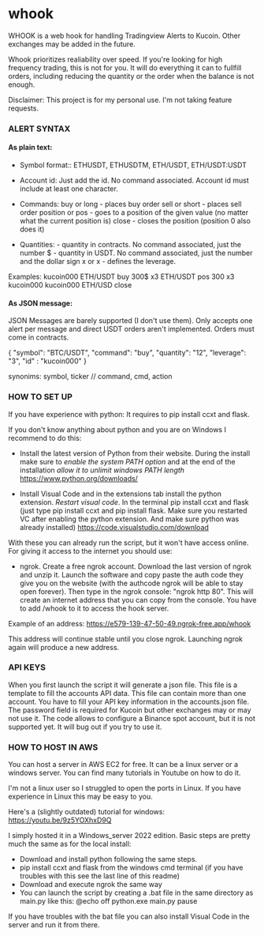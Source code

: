 # whook

WHOOK is a web hook for handling Tradingview Alerts to Kucoin. Other exchanges may be added in the future.

Whook prioritizes realiability over speed. If you're looking for high frequency trading, this is not for you.
It will do everything it can to fullfill orders, including reducing the quantity or the order when the balance is not enough.

Disclaimer: This project is for my personal use. I'm not taking feature requests.


### ALERT SYNTAX ###

#### As plain text:

* Symbol format:: ETHUSDT, ETHUSDTM, ETH/USDT, ETH/USDT:USDT

* Account id: Just add the id. No command associated. Account id must include at least one character.

* Commands:
buy or long - places buy order
sell or short - places sell order
position or pos - goes to a position of the given value (no matter what the current position is)
close - closes the position (position 0 also does it)

* Quantities:
<value> - quantity in contracts. No command associated, just the number
<value>$ - quantity in USDT. No command associated, just the number and the dollar sign
<value>x or x<value> - defines the leverage.

Examples:
kucoin000 ETH/USDT buy 300$ x3
ETH/USDT pos 300 x3 kucoin000
kucoin000 ETH/USD close

#### As JSON message:

JSON Messages are barely supported (I don't use them). Only accepts one alert per message and direct USDT orders aren't implemented.
Orders must come in contracts.

{
"symbol": "BTC/USDT",
"command": "buy",
"quantity": "12",
"leverage": "3",
"id" : "kucoin000"
}

synonims: symbol, ticker // command, cmd, action


###  HOW TO SET UP ###

If you have experience with python: It requires to pip install ccxt and flask.

If you don't know anything about python and you are on Windows I recommend to do this:
- Install the latest version of Python from their website. During the install make sure to *enable the system PATH option* and at the end of the installation *allow it to unlimit windows PATH length*
https://www.python.org/downloads/

- Install Visual Code and in the extensions tab install the python extension. *Restart visual code*. In the terminal pip install ccxt and flask (just type pip install ccxt and pip install flask. Make sure you restarted VC after enabling the python extension. And make sure python was already installed)
https://code.visualstudio.com/download

With these you can already run the script, but it won't have access online. For giving it access to the internet you should use:

- ngrok. Create a free ngrok account. Download the last version of ngrok and unzip it. Launch the software and copy paste the auth code they give you on the website (with the authcode ngrok will be able to stay open forever). 
Then type in the ngrok console: "ngrok http 80". This will create an internet address that you can copy from the console. You have to add /whook to it to access the hook server.

Example of an address: https://e579-139-47-50-49.ngrok-free.app/whook

This address will continue stable until you close ngrok. Launching ngrok again will produce a new address.


### API KEYS ###
When you first launch the script it will generate a json file. This file is a template to fill the accounts API data. This file can contain more than one account.
You have to fill your API key information in the accounts.json file. The password field is required for Kucoin but other exchanges may or may not use it.
The code allows to configure a Binance spot account, but it is not supported yet. It will bug out if you try to use it.


### HOW TO HOST IN AWS ###

You can host a server in AWS EC2 for free. It can be a linux server or a windows server. You can find many tutorials in Youtube on how to do it.

I'm not a linux user so I struggled to open the ports in Linux. If you have experience in Linux this may be easy to you.

Here's a (slightly outdated) tutorial for windows: https://youtu.be/9z5YOXhxD9Q

I simply hosted it in a Windows_server 2022 edition. Basic steps are pretty much the same as for the local install:
- Download and install python following the same steps.
- pip install ccxt and flask from the windows cmd terminal (if you have troubles with this see the last line of this readme)
- Download and execute ngrok the same way
- You can launch the script by creating a .bat file in the same directory as main.py like this:
@echo off
python.exe main.py
pause

If you have troubles with the bat file you can also install Visual Code in the server and run it from there.
